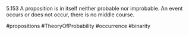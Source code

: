 5.153 A proposition is in itself neither probable nor improbable. An event occurs or does not occur, there is no middle course.

#propositions #TheoryOfProbability #occurrence #binarity 